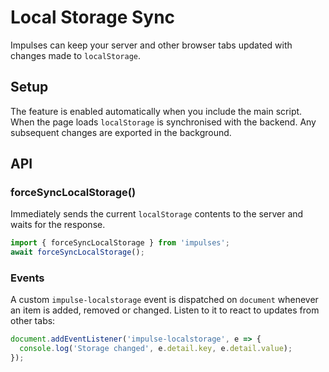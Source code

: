 # Local Storage Sync

Impulses can keep your server and other browser tabs updated with changes made
to `localStorage`.

## Setup

The feature is enabled automatically when you include the main script. When the
page loads `localStorage` is synchronised with the backend. Any subsequent
changes are exported in the background.

## API

### forceSyncLocalStorage()

Immediately sends the current `localStorage` contents to the server and waits for
the response.

```javascript
import { forceSyncLocalStorage } from 'impulses';
await forceSyncLocalStorage();
```

### Events

A custom `impulse-localstorage` event is dispatched on `document` whenever an
item is added, removed or changed. Listen to it to react to updates from other
tabs:

```javascript
document.addEventListener('impulse-localstorage', e => {
  console.log('Storage changed', e.detail.key, e.detail.value);
});
```

